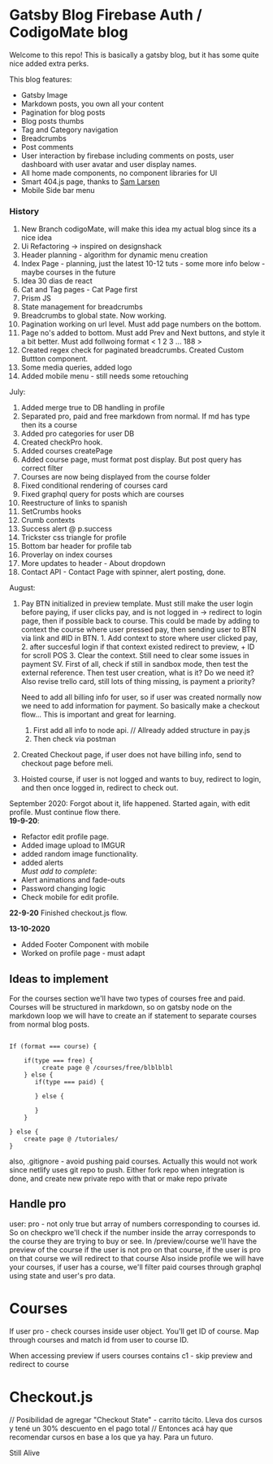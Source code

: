 # Gatsby Blog Firebase Auth / CodigoMate blog
Welcome to this repo!
This is basically a gatsby blog, but it has some quite nice added extra perks.

This blog features:

* Gatsby Image
* Markdown posts, you own all your content
* Pagination for blog posts
* Blog posts thumbs
* Tag and Category navigation
* Breadcrumbs
* Post comments
* User interaction by firebase including comments on posts, user dashboard with user avatar and user display names.
* All home made components, no component libraries for UI
* Smart 404.js page, thanks to [Sam Larsen](https://sld.codes/articles/Rethinking-404-Pages)
* Mobile Side bar menu

### History

1. New Branch codigoMate, will make this idea my actual blog since its a nice idea
2. Ui Refactoring -> inspired on designshack
3. Header planning - algorithm for dynamic menu creation
4. Index Page - planning, just the latest 10-12 tuts - some more info below - maybe courses in the future
5. Idea 30 dias de react
6. Cat and Tag pages - Cat Page first
7. Prism JS
8. State management for breadcrumbs
9. Breadcrumbs to global state. Now working.
10. Pagination working on url level. Must add page numbers on the bottom. 
11. Page no's added to bottom. Must add Prev and Next buttons, and style it a bit better. Must add follwoing format < 1 2 3 ... 188 >
12. Created regex check for paginated breadcrumbs. Created Custom Buttton component.
13. Some media queries, added logo
14. Added mobile menu - still needs some retouching


July:
1. Added merge true to DB handling in profile
2. Separated pro, paid and free markdown from normal. If md has type then its a course
3. Added pro categories for user DB
4. Created checkPro hook.
5. Added courses createPage
6. Added course page, must format post display. But post query has correct filter
7. Courses are now being displayed from the course folder 
8. Fixed conditional rendering of courses card
9. Fixed graphql query for posts which are courses
10. Reestructure of links to spanish
11. SetCrumbs hooks
12. Crumb contexts 
13. Success alert @ p.success
14. Trickster css triangle for profile
15. Bottom bar header for profile tab
16. Proverlay on index courses
17. More updates to header - About dropdown
18. Contact API - Contact Page with spinner, alert posting, done.

August: 
1. Pay BTN initialized in preview template.
   Must still make the user login before paying, if user clicks pay, and is not logged in -> redirect to login page, then if possible back to course. This could be made by adding to context the course where user pressed pay, then sending user to BTN via link and #ID in BTN.
         1. Add context to store where user clicked pay,
         2. after succesful login if that context existed redirect to preview, + ID for scroll POS
         3. Clear the context.
   Still need to clear some issues in payment SV.
   First of all, check if still in sandbox mode, then test the external reference.
   Then test user creation, what is it? Do we need it? 
   Also revise trello card, still lots of thing missing, is payment a priority?
   
   Need to add all billing info for user, so if user was created normally now we need to add information for payment. So basically make a checkout flow... This is important and great for learning.

   1. First add all info to node api. // Allready added structure in pay.js
   2. Then check via postman

2. Created Checkout page, if user does not have billing info, send to checkout page before meli.

3. Hoisted course, if user is not logged and wants to buy, redirect to login, and then once logged in, redirect to check out.

September 2020: 
Forgot about it, life happened.
Started again, with edit profile. Must continue flow there.  
**19-9-20**: 
- Refactor edit profile page.  
- Added image upload to IMGUR  
- added random image functionality. 
- added alerts  
*Must add to complete*:   
- Alert animations and fade-outs
- Password changing logic
- Check mobile for edit profile.
  
**22-9-20**
Finished checkout.js flow.
  
**13-10-2020**  
- Added Footer Component with mobile  
- Worked on profile page - must adapt
     


## Ideas to implement

For the courses section we'll have two types of courses free and paid.
Courses will be structured in markdown, so on gatsby node on the markdown loop we will have to create an if statement to separate courses from normal blog posts.

```

If (format === course) {

    if(type === free) {
         create page @ /courses/free/blblblbl
    } else {
       if(type === paid) {

       } else {

       }
    }

} else {
    create page @ /tutoriales/
}

```

also, .gitignore - avoid pushing paid courses. Actually this would not work since netlify uses git repo to push. Either fork repo when integration is done, and create new private repo with that or make repo private


## Handle pro

user: pro - not only true but array of numbers corresponding to courses id.
So on checkpro we'll check if the number inside the array corresponds to the course they are trying to buy or see.
In /preview/course we'll have the preview of the course if the user is not pro on that course, if the user is pro on that course we will redirect to that course
Also inside profile we will have your courses, if user has a course, we'll filter paid courses through graphql using state and user's pro data.



# Courses 

If user pro - check courses inside user object. You'll get ID of course.
Map through courses and match id from user to course ID.

When accessing preview if users courses contains c1 - skip preview and redirect to course


# Checkout.js
// Posibilidad de agregar "Checkout State" - carrito tácito. Lleva dos cursos y tené un 30% descuento en el pago total
// Entonces acá hay que recomendar cursos en base a los que ya hay. Para un futuro.

Still Alive
